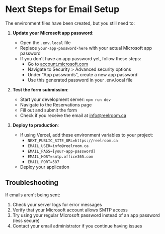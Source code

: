 # Next Steps for Email Setup

The environment files have been created, but you still need to:

1. **Update your Microsoft app password**:
   - Open the `.env.local` file
   - Replace `your-app-password-here` with your actual Microsoft app password
   - If you don't have an app password yet, follow these steps:
     - Go to [account.microsoft.com](https://account.microsoft.com)
     - Navigate to Security > Advanced security options
     - Under "App passwords", create a new app password
     - Use this generated password in your .env.local file

2. **Test the form submission**:
   - Start your development server: `npm run dev`
   - Navigate to the Reservations page
   - Fill out and submit the form
   - Check if you receive the email at info@reelroom.ca

3. **Deploy to production**:
   - If using Vercel, add these environment variables to your project:
     - `NEXT_PUBLIC_SITE_URL=https://reelroom.ca`
     - `EMAIL_USER=info@reelroom.ca`
     - `EMAIL_PASS=[your-app-password]`
     - `EMAIL_HOST=smtp.office365.com`
     - `EMAIL_PORT=587`
   - Deploy your application

## Troubleshooting

If emails aren't being sent:

1. Check your server logs for error messages
2. Verify that your Microsoft account allows SMTP access
3. Try using your regular Microsoft password instead of an app password (less secure)
4. Contact your email administrator if you continue having issues 